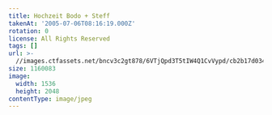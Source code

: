 ```yaml
---
title: Hochzeit Bodo + Steff
takenAt: '2005-07-06T08:16:19.000Z'
rotation: 0
license: All Rights Reserved
tags: []
url: >-
  //images.ctfassets.net/bncv3c2gt878/6VTjQpd3T5tIW4Q1CvVypd/cb2b17d034645c5cae8475fb29f42c17/hochzeit-bodo--steff_4560374202_o
size: 1160083
image:
  width: 1536
  height: 2048
contentType: image/jpeg
---
```


